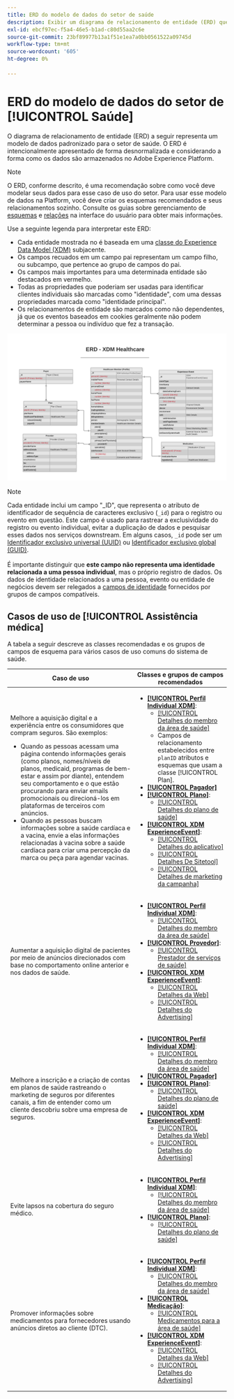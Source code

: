 ```yaml
---
title: ERD do modelo de dados do setor de saúde
description: Exibir um diagrama de relacionamento de entidade (ERD) que descreva um modelo de dados padronizado para o setor de saúde. Esse modelo de dados é compatível com o Experience Data Model (XDM) para uso no Adobe Experience Platform.
exl-id: ebcf97ec-f5a4-46e5-b1ad-c80d55aa2c6e
source-git-commit: 23bf89977b13a1f51e1ea7a0bb0561522a09745d
workflow-type: tm+mt
source-wordcount: '605'
ht-degree: 0%

---
```


# ERD do modelo de dados do setor de [!UICONTROL Saúde]

O diagrama de relacionamento de entidade (ERD) a seguir representa um modelo de dados padronizado para o setor de saúde. O ERD é intencionalmente apresentado de forma desnormalizada e considerando a forma como os dados são armazenados no Adobe Experience Platform.

>[!NOTE]
>
>O ERD, conforme descrito, é uma recomendação sobre como você deve modelar seus dados para esse caso de uso do setor. Para usar esse modelo de dados na Platform, você deve criar os esquemas recomendados e seus relacionamentos sozinho. Consulte os guias sobre gerenciamento de [esquemas](../../ui/resources/schemas.md) e [relações](../../tutorials/relationship-ui.md) na interface do usuário para obter mais informações.

Use a seguinte legenda para interpretar este ERD:

* Cada entidade mostrada no é baseada em uma [classe do Experience Data Model (XDM)](../composition.md#class) subjacente.
* Os campos recuados em um campo pai representam um campo filho, ou subcampo, que pertence ao grupo de campos do pai.
* Os campos mais importantes para uma determinada entidade são destacados em vermelho.
* Todas as propriedades que poderiam ser usadas para identificar clientes individuais são marcadas como &quot;identidade&quot;, com uma dessas propriedades marcada como &quot;identidade principal&quot;.
* Os relacionamentos de entidade são marcados como não dependentes, já que os eventos baseados em cookies geralmente não podem determinar a pessoa ou indivíduo que fez a transação.

![Um exemplo de ERD para um modelo de dados do setor de saúde](../../images/industries/healthcare.png)

>[!NOTE]
>
>Cada entidade inclui um campo &quot;_ID&quot;, que representa o atributo de identificador de sequência de caracteres exclusivo (`_id`) para o registro ou evento em questão. Este campo é usado para rastrear a exclusividade do registro ou evento individual, evitar a duplicação de dados e pesquisar esses dados nos serviços downstream. Em alguns casos, `_id` pode ser um [Identificador exclusivo universal (UUID)](https://tools.ietf.org/html/rfc4122) ou [Identificador exclusivo global (GUID)](https://docs.microsoft.com/en-us/dotnet/api/system.guid?view=net-5.0).<br><br>É importante distinguir que **este campo não representa uma identidade relacionada a uma pessoa individual**, mas o próprio registro de dados. Os dados de identidade relacionados a uma pessoa, evento ou entidade de negócios devem ser relegados a [campos de identidade](../composition.md#identity) fornecidos por grupos de campos compatíveis.

## Casos de uso de [!UICONTROL Assistência médica]

A tabela a seguir descreve as classes recomendadas e os grupos de campos de esquema para vários casos de uso comuns do sistema de saúde.

| Caso de uso | Classes e grupos de campos recomendados |
| --- | --- |
| Melhore a aquisição digital e a experiência entre os consumidores que compram seguros. São exemplos: <ul><li>Quando as pessoas acessam uma página contendo informações gerais (como planos, nomes/níveis de planos, medicaid, programas de bem-estar e assim por diante), entendem seu comportamento e o que estão procurando para enviar emails promocionais ou direcioná-los em plataformas de terceiros com anúncios.</li><li>Quando as pessoas buscam informações sobre a saúde cardíaca e a vacina, envie a elas informações relacionadas à vacina sobre a saúde cardíaca para criar uma percepção da marca ou peça para agendar vacinas.</li></ul> | <ul><li>**[[!UICONTROL Perfil Individual XDM]](../../classes/individual-profile.md)**:<ul><li>[[!UICONTROL Detalhes do membro da área de saúde]](../../field-groups/profile/healthcare-member-details.md)</li><li>Campos de relacionamento estabelecidos entre `planID` atributos e esquemas que usam a classe [!UICONTROL Plan].</li></ul></li><li>**[[!UICONTROL Pagador]](../../classes/payer.md)**</li><li>**[[!UICONTROL Plano]](../../classes/plan.md)**:<ul><li>[[!UICONTROL Detalhes do plano de saúde]](../../field-groups/plan/healthcare-plan-details.md)</li></ul></li><li>**[[!UICONTROL XDM ExperienceEvent]](../../classes/experienceevent.md)**:<ul><li>[[!UICONTROL Detalhes do aplicativo]](../../field-groups/event/application-details.md)</li><li>[[!UICONTROL Detalhes De Sitetool]](../../field-groups/event/sitetool-details.md)</li><li>[[!UICONTROL  Detalhes de marketing da campanha]](../../field-groups/event/campaign-marketing-details.md)</li></ul></li></ul> |
| Aumentar a aquisição digital de pacientes por meio de anúncios direcionados com base no comportamento online anterior e nos dados de saúde. | <ul><li>**[[!UICONTROL Perfil Individual XDM]](../../classes/individual-profile.md)**:<ul><li>[[!UICONTROL Detalhes do membro da área de saúde]](../../field-groups/profile/healthcare-member-details.md)</li></ul></li><li>**[[!UICONTROL Provedor]](../../classes/provider.md)**:<ul><li>[[!UICONTROL Prestador de serviços de saúde]](../../field-groups/provider/healthcare-provider.md)</li></ul></li><li>**[[!UICONTROL XDM ExperienceEvent]](../../classes/experienceevent.md)**:<ul><li>[[!UICONTROL Detalhes da Web]](../../field-groups/event/web-details.md)</li><li>[[!UICONTROL Detalhes do Advertising]](../../field-groups/event/advertising-details.md)</li></ul></li></ul> |
| Melhore a inscrição e a criação de contas em planos de saúde rastreando o marketing de seguros por diferentes canais, a fim de entender como um cliente descobriu sobre uma empresa de seguros. | <ul><li>**[[!UICONTROL Perfil Individual XDM]](../../classes/individual-profile.md)**:<ul><li>[[!UICONTROL Detalhes do membro da área de saúde]](../../field-groups/profile/healthcare-member-details.md)</li></ul></li><li>**[[!UICONTROL Pagador]](../../classes/payer.md)**</li><li>**[[!UICONTROL Plano]](../../classes/plan.md)**:<ul><li>[[!UICONTROL Detalhes do plano de saúde]](../../field-groups/plan/healthcare-plan-details.md)</li></ul></li><li>**[[!UICONTROL XDM ExperienceEvent]](../../classes/experienceevent.md)**:<ul><li>[[!UICONTROL Detalhes da Web]](../../field-groups/event/web-details.md)</li><li>[[!UICONTROL Detalhes do Advertising]](../../field-groups/event/advertising-details.md)</li></ul></li></ul> |
| Evite lapsos na cobertura do seguro médico. | <ul><li>**[[!UICONTROL Perfil Individual XDM]](../../classes/individual-profile.md)**:<ul><li>[[!UICONTROL Detalhes do membro da área de saúde]](../../field-groups/profile/healthcare-member-details.md)</li></ul></li><li>**[[!UICONTROL Plano]](../../classes/plan.md)**:<ul><li>[[!UICONTROL Detalhes do plano de saúde]](../../field-groups/plan/healthcare-plan-details.md)</li></ul></li></ul> |
| Promover informações sobre medicamentos para fornecedores usando anúncios diretos ao cliente (DTC). | <ul><li>**[[!UICONTROL Perfil Individual XDM]](../../classes/individual-profile.md)**:<ul><li>[[!UICONTROL Detalhes do membro da área de saúde]](../../field-groups/profile/healthcare-member-details.md)</li></ul></li><li>**[[!UICONTROL Medicação]](../../classes/medication.md)**:<ul><li>[[!UICONTROL Medicamentos para a área de saúde]](../../field-groups/medication/healthcare-medication.md)</li></ul></li><li>**[[!UICONTROL XDM ExperienceEvent]](../../classes/experienceevent.md)**:<ul><li>[[!UICONTROL Detalhes da Web]](../../field-groups/event/web-details.md)</li><li>[[!UICONTROL Detalhes do Advertising]](../../field-groups/event/advertising-details.md)</li></ul></li></ul> |
